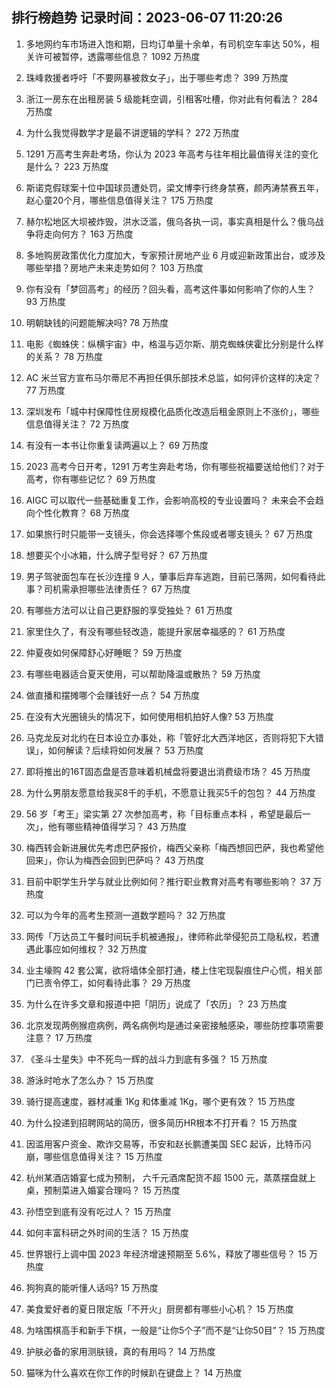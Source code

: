 
## 排行榜趋势 记录时间：2023-06-07 11:20:26
  
  1. 多地网约车市场进入饱和期，日均订单量十余单，有司机空车率达 50%，相关许可被暂停，透露哪些信息？ 1092 万热度
    
  2. 珠峰救援者呼吁「不要网暴被救女子」，出于哪些考虑？ 399 万热度
    
  3. 浙江一房东在出租房装 5 级能耗空调，引租客吐槽，你对此有何看法？ 284 万热度
    
  4. 为什么我觉得数学才是最不讲逻辑的学科？ 272 万热度
    
  5. 1291 万高考生奔赴考场，你认为 2023 年高考与往年相比最值得关注的变化是什么？ 223 万热度
    
  6. 斯诺克假球案十位中国球员遭处罚，梁文博李行终身禁赛，颜丙涛禁赛五年，赵心童20个月，哪些信息值得关注？ 175 万热度
    
  7. 赫尔松地区大坝被炸毁，洪水泛滥，俄乌各执一词，事实真相是什么？俄乌战争将走向何方？ 163 万热度
    
  8. 多地购房政策优化力度加大，专家预计房地产业 6 月或迎新政策出台，或涉及哪些举措？房地产未来走势如何？ 103 万热度
    
  9. 你有没有「梦回高考」的经历？回头看，高考这件事如何影响了你的人生？ 93 万热度
    
  10. 明朝缺钱的问题能解决吗? 78 万热度
    
  11. 电影《蜘蛛侠：纵横宇宙》中，格温与迈尔斯、朋克蜘蛛侠霍比分别是什么样的关系？ 78 万热度
    
  12. AC 米兰官方宣布马尔蒂尼不再担任俱乐部技术总监，如何评价这样的决定？ 77 万热度
    
  13. 深圳发布「城中村保障性住房规模化品质化改造后租金原则上不涨价」，哪些信息值得关注？ 72 万热度
    
  14. 有没有一本书让你重复读两遍以上？ 69 万热度
    
  15. 2023 高考今日开考，1291 万考生奔赴考场，你有哪些祝福要送给他们？对于高考，你有哪些记忆？ 69 万热度
    
  16. AIGC 可以取代一些基础重复工作，会影响高校的专业设置吗？ 未来会不会趋向个性化教育？ 68 万热度
    
  17. 如果旅行时只能带一支镜头，你会选择哪个焦段或者哪支镜头？ 67 万热度
    
  18. 想要买个小冰箱，什么牌子型号好？ 67 万热度
    
  19. 男子驾驶面包车在长沙连撞 9 人，肇事后弃车逃跑，目前已落网，如何看待此事？司机需承担哪些法律责任？ 67 万热度
    
  20. 有哪些方法可以让自己更舒服的享受独处？ 61 万热度
    
  21. 家里住久了，有没有哪些轻改造，能提升家居幸福感的？ 61 万热度
    
  22. 仲夏夜如何保障舒心好睡眠？ 59 万热度
    
  23. 有哪些电器适合夏天使用，可以帮助降温或散热？ 59 万热度
    
  24. 做直播和摆摊哪个会赚钱好一点？ 54 万热度
    
  25. 在没有大光圈镜头的情况下，如何使用相机拍好人像? 53 万热度
    
  26. 马克龙反对北约在日本设立办事处，称「管好北大西洋地区，否则将犯下大错误」，如何解读？后续将如何发展？ 53 万热度
    
  27. 即将推出的16T固态盘是否意味着机械盘将要退出消费级市场？ 45 万热度
    
  28. 为什么男朋友愿意给我买8千的手机，不愿意让我买5千的包包？ 44 万热度
    
  29. 56 岁「考王」梁实第 27 次参加高考，称「目标重点本科 ，希望是最后一次」，他有哪些精神值得学习？ 43 万热度
    
  30. 梅西转会新进展优先考虑巴萨报价，梅西父亲称「梅西想回巴萨，我也希望他回来」，你认为梅西会回到巴萨吗？ 43 万热度
    
  31. 目前中职学生升学与就业比例如何？推行职业教育对高考有哪些影响？ 37 万热度
    
  32. 可以为今年的高考生预测一道数学题吗？ 32 万热度
    
  33. 网传「万达员工午餐时间玩手机被通报」，律师称此举侵犯员工隐私权，若遭遇此事应如何维权？ 32 万热度
    
  34. 业主壕购 42 套公寓，欲将墙体全部打通，楼上住宅现裂痕住户心慌，相关部门已责令停工，如何看待此事？ 29 万热度
    
  35. 为什么在许多文章和报道中把「阴历」说成了「农历」？ 23 万热度
    
  36. 北京发现两例猴痘病例，两名病例均是通过亲密接触感染，哪些防控事项需要注意？ 17 万热度
    
  37. 《圣斗士星失》中不死鸟一辉的战斗力到底有多强？ 15 万热度
    
  38. 游泳时呛水了怎么办？ 15 万热度
    
  39. 骑行提高速度，器材减重 1Kg 和体重减 1Kg，哪个更有效？ 15 万热度
    
  40. 为什么投递到招聘网站的简历，很多简历HR根本不打开看？ 15 万热度
    
  41. 因滥用客户资金、欺诈交易等，币安和赵长鹏遭美国 SEC 起诉，比特币闪崩，哪些信息值得关注？ 15 万热度
    
  42. 杭州某酒店婚宴七成为预制， 六千元酒席配货不超 1500 元，蒸蒸摆盘就上桌，预制菜进入婚宴合理吗？ 15 万热度
    
  43. 孙悟空到底有没有吃过人？ 15 万热度
    
  44. 如何丰富科研之外时间的生活？ 15 万热度
    
  45. 世界银行上调中国 2023 年经济增速预期至 5.6%，释放了哪些信号？ 15 万热度
    
  46. 狗狗真的能听懂人话吗? 15 万热度
    
  47. 美食爱好者的夏日限定版「不开火」厨房都有哪些小心机？ 15 万热度
    
  48. 为啥围棋高手和新手下棋，一般是“让你5个子”而不是“让你50目”？ 15 万热度
    
  49. 护肤必备的家用测肤镜，真的有用吗？ 14 万热度
    
  50. 猫咪为什么喜欢在你工作的时候趴在键盘上？ 14 万热度
    